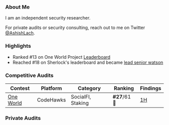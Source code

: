 ### About Me
I am an independent security researcher.

For private audits or security consulting, reach out to me on Twitter [@AshishLach](https://x.com/AshishLach).

### Highlights
- Ranked #13 on One World Project [Leaderboard](https://x.com/0xSpearmint/status/1851908819212996715)
- Reached #18 on Sherlock's leaderboard and became [lead senior watson](https://x.com/0xSpearmint/status/1851908819212996715)

### Competitive Audits

| Contest        | Platform  | Category                                   | Ranking      | Findings |
|----------------|-----------|-------------------------------------------|----------------|----------|
| [One World](https://codehawks.cyfrin.io/c/2024-11-one-world/results?lt=contest&sc=reward&sj=reward&page=1&t=leaderboard)    | CodeHawks   | SocialFI, Staking                          | **#27**/61 🥈  | [1H](https://codehawks.cyfrin.io/c/2024-11-one-world/s/287) |

### Private Audits
